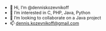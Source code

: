 - 👋 Hi, I’m @denniskozevnikoff
- 👀 I’m interested in C, PHP, Java, Python
- 💞️ I’m looking to collaborate on a Java project
- 📫 dennis.kozevnikoff@gmail.com

<!---
denniskozevnikoff/denniskozevnikoff is a ✨ special ✨ repository because its `README.md` (this file) appears on your GitHub profile.
You can click the Preview link to take a look at your changes.
--->
